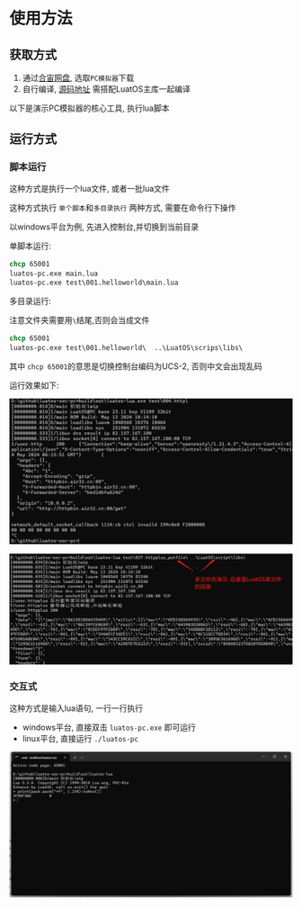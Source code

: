 # 使用方法

## 获取方式

1. 通过[合宙网盘](https://pan.air32.cn/s/DJTr?path=%2FLuatOS%E6%A8%A1%E6%8B%9F%E5%99%A8(win32)), 选取`PC模拟器`下载
2. 自行编译, [源码地址](https://gitee.com/openLuat/luatos-soc-pc) 需搭配LuatOS主库一起编译


以下是演示PC模拟器的核心工具, 执行lua脚本

## 运行方式

### 脚本运行

这种方式是执行一个lua文件, 或者一批lua文件

这种方式执行 `单个脚本`和`多目录执行` 两种方式, 需要在命令行下操作

以windows平台为例, 先进入控制台,并切换到当前目录

单脚本运行:

```cmd
chcp 65001
luatos-pc.exe main.lua
luatos-pc.exe test\001.helloworld\main.lua
```

多目录运行:

注意文件夹需要用`\`结尾,否则会当成文件

```cmd
chcp 65001
luatos-pc.exe test\001.helloworld\  ..\LuatOS\scrips\libs\
```

其中 `chcp 65001`的意思是切换控制台编码为UCS-2, 否则中文会出现乱码

运行效果如下:

![运行效果1](img/pc-usage.png)

![运行效果2](img/pc-usage2.png)


### 交互式

这种方式是输入lua语句, 一行一行执行

* windows平台, 直接双击 `luatos-pc.exe` 即可运行
* linux平台, 直接运行 `./luatos-pc`

![运行效果3,交互式](img/pc-usage3.png)
